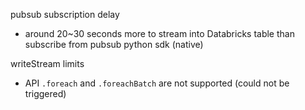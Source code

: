pubsub subscription delay  
- around 20~30 seconds more to stream into Databricks table than subscribe from pubsub python sdk (native)

writeStream limits
- API `.foreach` and `.foreachBatch` are not supported (could not be triggered)